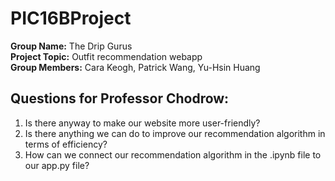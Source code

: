 # PIC16BProject

**Group Name:** The Drip Gurus <br>
**Project Topic:** Outfit recommendation webapp <br>
**Group Members:** Cara Keogh, Patrick Wang, Yu-Hsin Huang <br>

## Questions for Professor Chodrow:

1. Is there anyway to make our website more user-friendly?
2. Is there anything we can do to improve our recommendation algorithm in terms of efficiency?
3. How can we connect our recommendation algorithm in the .ipynb file to our app.py file? 